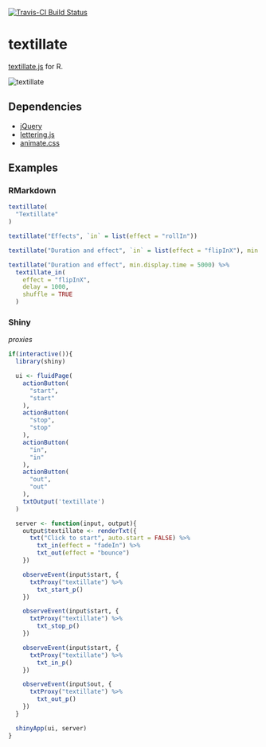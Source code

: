 [![Travis-CI Build Status](https://travis-ci.org/JohnCoene/textillate.svg?branch=master)](https://travis-ci.org/JohnCoene/textillate)

# textillate

[textillate.js](http://textillate.js.org/) for R.

![textillate](http://john-coene.com/img/textillate.gif)

## Dependencies

* [jQuery](http://jquery.com/download/)
* [lettering.js](https://github.com/davatron5000/Lettering.js)
* [animate.css](https://github.com/daneden/animate.css)

## Examples

### RMarkdown

``` r
textillate(
  "Textillate"
)

textillate("Effects", `in` = list(effect = "rollIn"))

textillate("Duration and effect", `in` = list(effect = "flipInX"), min.display.time = 5000)

textillate("Duration and effect", min.display.time = 5000) %>%
  textillate_in(
    effect = "flipInX",
    delay = 1000,
    shuffle = TRUE
  )
```

### Shiny

*proxies*

```r
if(interactive()){
  library(shiny)

  ui <- fluidPage(
    actionButton(
      "start",
      "start"
    ),
    actionButton(
      "stop",
      "stop"
    ),
    actionButton(
      "in",
      "in"
    ),
    actionButton(
      "out",
      "out"
    ),
    txtOutput('textillate')
  )

  server <- function(input, output){
    output$textillate <- renderTxt({
      txt("Click to start", auto.start = FALSE) %>%
        txt_in(effect = "fadeIn") %>%
        txt_out(effect = "bounce")
    })

    observeEvent(input$start, {
      txtProxy("textillate") %>%
        txt_start_p()
    })

    observeEvent(input$start, {
      txtProxy("textillate") %>%
        txt_stop_p()
    })

    observeEvent(input$start, {
      txtProxy("textillate") %>%
        txt_in_p()
    })

    observeEvent(input$out, {
      txtProxy("textillate") %>%
        txt_out_p()
    })
  }

  shinyApp(ui, server)
}
```
